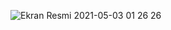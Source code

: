 ![Ekran Resmi 2021-05-03 01 26 26](https://user-images.githubusercontent.com/65342699/116830246-960e1b00-abb1-11eb-8750-5488003e7cc8.png)
